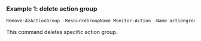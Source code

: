 ### Example 1: delete action group
```powershell
Remove-AzActionGroup -ResourceGroupName Monitor-Action -Name actiongroup1
```

This command deletes specific action group.

